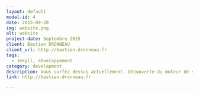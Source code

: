 ```yaml
---
layout: default
modal-id: 4
date: 2015-09-20
img: website.png
alt: website
project-date: Septembre 2015
client: Bastien DRONNEAU
client_url: http://bastien.dronneau.fr
tags:
  - Jekyll, développement
category: development
description: Vous surfez dessus actuellement. Découverte du moteur de site statique <a href="http://jekyllrb.com/" target="_blank">Jekyll</a>. Mise en place et configuration d'un thème pour celui-ci, participation à son développement (Ajout de fonctionnalités)
link: http://bastien.dronneau.fr

---
```

